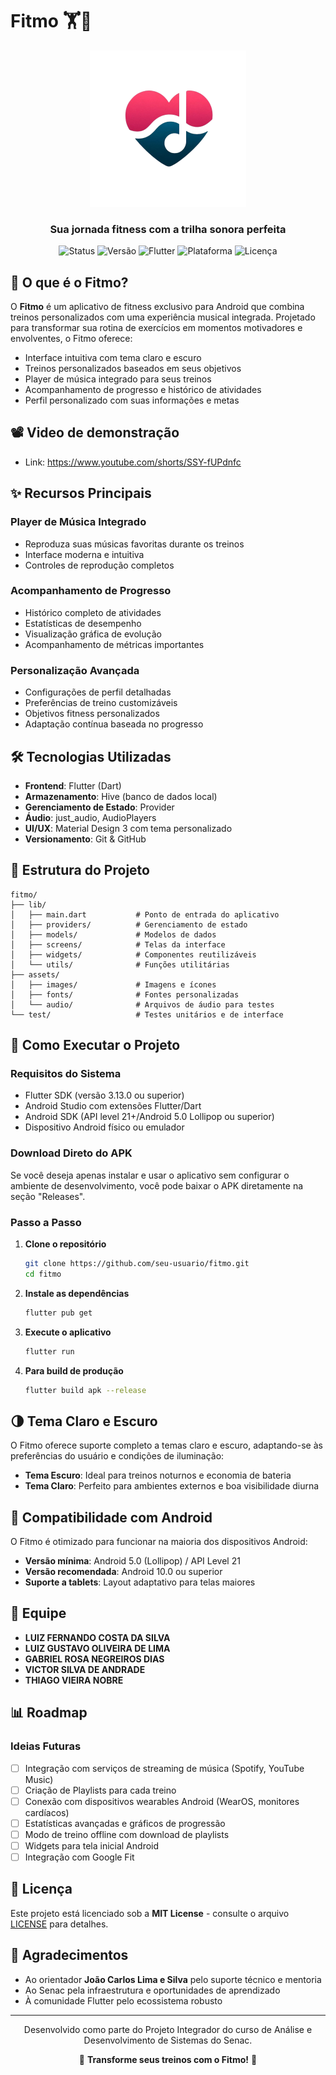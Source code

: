 # Fitmo 🏋️🎵

<div align="center">
  <img src="assets/images/logo.png" alt="Logo" width="250">
  <br>
  <h3>Sua jornada fitness com a trilha sonora perfeita</h3>
  
  ![Status](https://img.shields.io/badge/Status-Em%20Desenvolvimento-blue)
  ![Versão](https://img.shields.io/badge/Versão-1.0.0-green)
  ![Flutter](https://img.shields.io/badge/Flutter-3.13.0+-informational)
  ![Plataforma](https://img.shields.io/badge/Plataforma-Android-brightgreen)
  ![Licença](https://img.shields.io/badge/Licença-MIT-orange)
</div>

## 📱 O que é o Fitmo?

O **Fitmo** é um aplicativo de fitness exclusivo para Android que combina treinos personalizados com uma experiência musical integrada. Projetado para transformar sua rotina de exercícios em momentos motivadores e envolventes, o Fitmo oferece:

- Interface intuitiva com tema claro e escuro
- Treinos personalizados baseados em seus objetivos
- Player de música integrado para seus treinos
- Acompanhamento de progresso e histórico de atividades
- Perfil personalizado com suas informações e metas

## 📽️ Video de demonstração

- Link: https://www.youtube.com/shorts/SSY-fUPdnfc

## ✨ Recursos Principais

### Player de Música Integrado
- Reproduza suas músicas favoritas durante os treinos
- Interface moderna e intuitiva
- Controles de reprodução completos

### Acompanhamento de Progresso
- Histórico completo de atividades
- Estatísticas de desempenho
- Visualização gráfica de evolução
- Acompanhamento de métricas importantes

### Personalização Avançada
- Configurações de perfil detalhadas
- Preferências de treino customizáveis
- Objetivos fitness personalizados
- Adaptação contínua baseada no progresso

## 🛠️ Tecnologias Utilizadas

- **Frontend**: Flutter (Dart)
- **Armazenamento**: Hive (banco de dados local)
- **Gerenciamento de Estado**: Provider
- **Áudio**: just_audio, AudioPlayers
- **UI/UX**: Material Design 3 com tema personalizado
- **Versionamento**: Git & GitHub

## 📂 Estrutura do Projeto

```
fitmo/
├── lib/
│   ├── main.dart           # Ponto de entrada do aplicativo
│   ├── providers/          # Gerenciamento de estado
│   ├── models/             # Modelos de dados
│   ├── screens/            # Telas da interface
│   ├── widgets/            # Componentes reutilizáveis
│   └── utils/              # Funções utilitárias
├── assets/
│   ├── images/             # Imagens e ícones
│   ├── fonts/              # Fontes personalizadas
│   └── audio/              # Arquivos de áudio para testes
└── test/                   # Testes unitários e de interface
```

## 🚀 Como Executar o Projeto

### Requisitos do Sistema
- Flutter SDK (versão 3.13.0 ou superior)
- Android Studio com extensões Flutter/Dart
- Android SDK (API level 21+/Android 5.0 Lollipop ou superior)
- Dispositivo Android físico ou emulador

### Download Direto do APK
Se você deseja apenas instalar e usar o aplicativo sem configurar o ambiente de desenvolvimento, você pode baixar o APK diretamente na seção "Releases".

### Passo a Passo
1. **Clone o repositório**
   ```bash
   git clone https://github.com/seu-usuario/fitmo.git
   cd fitmo
   ```

2. **Instale as dependências**
   ```bash
   flutter pub get
   ```

3. **Execute o aplicativo**
   ```bash
   flutter run
   ```

4. **Para build de produção**
   ```bash
   flutter build apk --release
   ```

## 🌗 Tema Claro e Escuro

O Fitmo oferece suporte completo a temas claro e escuro, adaptando-se às preferências do usuário e condições de iluminação:

- **Tema Escuro**: Ideal para treinos noturnos e economia de bateria
- **Tema Claro**: Perfeito para ambientes externos e boa visibilidade diurna

## 📱 Compatibilidade com Android

O Fitmo é otimizado para funcionar na maioria dos dispositivos Android:

- **Versão mínima**: Android 5.0 (Lollipop) / API Level 21
- **Versão recomendada**: Android 10.0 ou superior
- **Suporte a tablets**: Layout adaptativo para telas maiores

## 👥 Equipe

- **LUIZ FERNANDO COSTA DA SILVA**
- **LUIZ GUSTAVO OLIVEIRA DE LIMA**
- **GABRIEL ROSA NEGREIROS DIAS**
- **VICTOR SILVA DE ANDRADE**
- **THIAGO VIEIRA NOBRE**

## 📊 Roadmap

### Ideias Futuras
- [ ] Integração com serviços de streaming de música (Spotify, YouTube Music)
- [ ] Criação de Playlists para cada treino
- [ ] Conexão com dispositivos wearables Android (WearOS, monitores cardíacos)
- [ ] Estatísticas avançadas e gráficos de progressão
- [ ] Modo de treino offline com download de playlists
- [ ] Widgets para tela inicial Android
- [ ] Integração com Google Fit

## 📄 Licença

Este projeto está licenciado sob a **MIT License** - consulte o arquivo [LICENSE](LICENSE) para detalhes.

## 🙌 Agradecimentos

- Ao orientador **João Carlos Lima e Silva** pelo suporte técnico e mentoria
- Ao Senac pela infraestrutura e oportunidades de aprendizado
- À comunidade Flutter pelo ecossistema robusto

---

<div align="center">
  <p>Desenvolvido como parte do Projeto Integrador do curso de Análise e Desenvolvimento de Sistemas do Senac.</p>
  <p>🌟 <b>Transforme seus treinos com o Fitmo!</b> 🌟</p>
</div>
